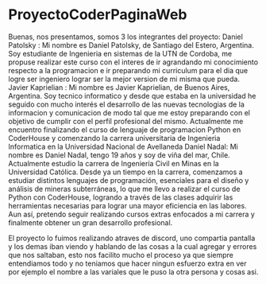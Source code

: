 # ProyectoCoderPaginaWeb
Buenas, nos presentamos, somos 3 los integrantes del proyecto:
Daniel Patolsky : Mi nombre es Daniel Patolsky, de Santiago del Estero, Argentina. Soy estudiante de Ingenieria en sistemas de la UTN de Cordoba, me propuse realizar este curso con el interes de ir agrandando mi conocimiento respecto a la programacion e ir preparando mi curriculum para el dia que logre ser ingeniero lograr ser la mejor version de mi misma que pueda.
Javier Kaprielian : Mi nombre es Javier Kaprielian, de Buenos Aires, Argentina. Soy tecnico informatico y desde que estaba en la universidad he seguido con mucho interés el desarrollo de las nuevas tecnologias de la informacion y comunicacion de modo tal que me estoy preparando con el objetivo de cumplir con el perfil profesional del mismo. Actualmente me encuentro finalizando el curso de lenguaje de programacion Python en CoderHouse y comenzando la carrera universitaria de Ingenieria Informatica en la Universidad Nacional de Avellaneda
Daniel Nadal: Mi nombre es Daniel Nadal, tengo 19 años y soy de viña del mar, Chile. Actualmente estudio la carrera de Ingeniería Civil en Minas en la Universidad Católica. 
Desde ya un tiempo en la carrera, comenzamos a estudiar distintos lenguajes de programación, esenciales para el diseño y análisis de mineras subterráneas, lo que me llevo a realizar el curso de Python con CoderHouse, logrando a través de las clases adquirir las herramientas necesarias para lograr una mayor eficiencia en las labores. 
Aun así, pretendo seguir realizando cursos extras enfocados a mi carrera y finalmente obtener un gran desarrollo profesional.

El proyecto lo fuimos realizando atraves de discord, uno compartia pantalla y los demas iban viendo y hablando de las cosas a la cual agregar y errores que nos saltaban, esto nos facilito mucho el proceso ya que siempre entendiamos todo y no teniamos que hacer ningun esfuerzo extra en ver por ejemplo el nombre a las variales que le puso la otra persona y cosas asi.
